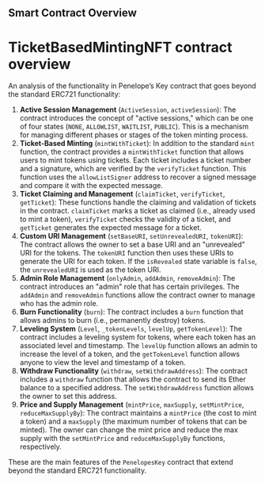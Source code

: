 
## Smart Contract Overview

# TicketBasedMintingNFT contract overview

An analysis of the functionality in Penelope’s Key contract that goes beyond the standard ERC721 functionality:

1. **Active Session Management** (`ActiveSession`, `activeSession`): The contract introduces the concept of "active sessions," which can be one of four states (`NONE`, `ALLOWLIST`, `WAITLIST`, `PUBLIC`). This is a mechanism for managing different phases or stages of the token minting process.
2. **Ticket-Based Minting** (`mintWithTicket`): In addition to the standard `mint` function, the contract provides a `mintWithTicket` function that allows users to mint tokens using tickets. Each ticket includes a ticket number and a signature, which are verified by the `verifyTicket` function. This function uses the `allowListSigner` address to recover a signed message and compare it with the expected message.
3. **Ticket Claiming and Management** (`claimTicket`, `verifyTicket`, `getTicket`): These functions handle the claiming and validation of tickets in the contract. `claimTicket` marks a ticket as claimed (i.e., already used to mint a token), `verifyTicket` checks the validity of a ticket, and `getTicket` generates the expected message for a ticket.
4. **Custom URI Management** (`setBaseURI`, `setUnrevealedURI`, `tokenURI`): The contract allows the owner to set a base URI and an "unrevealed" URI for the tokens. The `tokenURI` function then uses these URIs to generate the URI for each token. If the `isRevealed` state variable is `false`, the `unrevealedURI` is used as the token URI.
5. **Admin Role Management** (`onlyAdmin`, `addAdmin`, `removeAdmin`): The contract introduces an "admin" role that has certain privileges. The `addAdmin` and `removeAdmin` functions allow the contract owner to manage who has the admin role.
6. **Burn Functionality** (`burn`): The contract includes a `burn` function that allows admins to burn (i.e., permanently destroy) tokens.
7. **Leveling System** (`Level`, `_tokenLevels`, `levelUp`, `getTokenLevel`): The contract includes a leveling system for tokens, where each token has an associated level and timestamp. The `levelUp` function allows an admin to increase the level of a token, and the `getTokenLevel` function allows anyone to view the level and timestamp of a token.
8. **Withdraw Functionality** (`withdraw`, `setWithdrawAddress`): The contract includes a `withdraw` function that allows the contract to send its Ether balance to a specified address. The `setWithdrawAddress` function allows the owner to set this address.
9. **Price and Supply Management** (`mintPrice`, `maxSupply`, `setMintPrice`, `reduceMaxSupplyBy`): The contract maintains a `mintPrice` (the cost to mint a token) and a `maxSupply` (the maximum number of tokens that can be minted). The owner can change the mint price and reduce the max supply with the `setMintPrice` and `reduceMaxSupplyBy` functions, respectively.

These are the main features of the `PenelopesKey` contract that extend beyond the standard ERC721 functionality.

